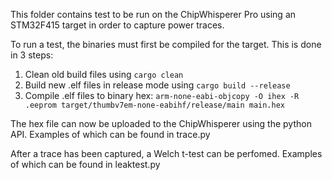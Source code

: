 This folder contains test to be run on the ChipWhisperer Pro using an STM32F415 target in order to capture power traces.

To run a test, the binaries must first be compiled for the target. This is done in 3 steps:

1. Clean old build files using ```cargo clean```
2. Build new .elf files in release mode using ```cargo build --release```
3. Compile .elf files to binary hex: ```arm-none-eabi-objcopy -O ihex -R .eeprom target/thumbv7em-none-eabihf/release/main main.hex```

The hex file can now be uploaded to the ChipWhisperer using the python API. Examples of which can be found in trace.py

After a trace has been captured, a Welch t-test can be perfomed. Examples of which can be found in leaktest.py